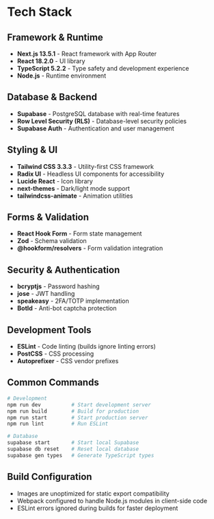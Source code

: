 # Tech Stack

## Framework & Runtime
- **Next.js 13.5.1** - React framework with App Router
- **React 18.2.0** - UI library
- **TypeScript 5.2.2** - Type safety and development experience
- **Node.js** - Runtime environment

## Database & Backend
- **Supabase** - PostgreSQL database with real-time features
- **Row Level Security (RLS)** - Database-level security policies
- **Supabase Auth** - Authentication and user management

## Styling & UI
- **Tailwind CSS 3.3.3** - Utility-first CSS framework
- **Radix UI** - Headless UI components for accessibility
- **Lucide React** - Icon library
- **next-themes** - Dark/light mode support
- **tailwindcss-animate** - Animation utilities

## Forms & Validation
- **React Hook Form** - Form state management
- **Zod** - Schema validation
- **@hookform/resolvers** - Form validation integration

## Security & Authentication
- **bcryptjs** - Password hashing
- **jose** - JWT handling
- **speakeasy** - 2FA/TOTP implementation
- **BotId** - Anti-bot captcha protection

## Development Tools
- **ESLint** - Code linting (builds ignore linting errors)
- **PostCSS** - CSS processing
- **Autoprefixer** - CSS vendor prefixes

## Common Commands

```bash
# Development
npm run dev          # Start development server
npm run build        # Build for production
npm run start        # Start production server
npm run lint         # Run ESLint

# Database
supabase start       # Start local Supabase
supabase db reset    # Reset local database
supabase gen types   # Generate TypeScript types
```

## Build Configuration
- Images are unoptimized for static export compatibility
- Webpack configured to handle Node.js modules in client-side code
- ESLint errors ignored during builds for faster deployment